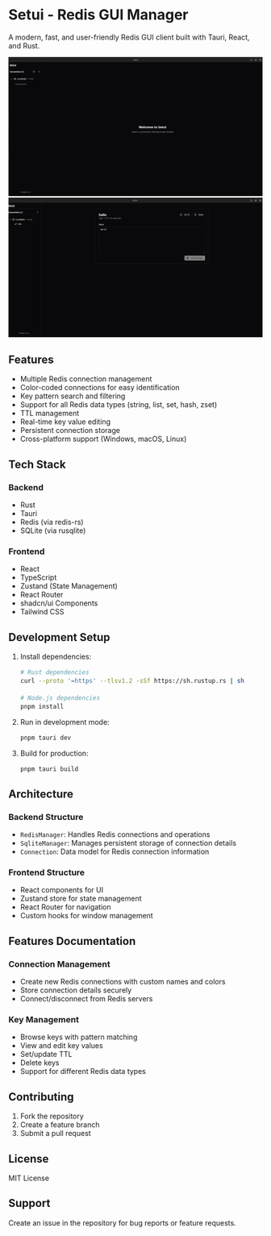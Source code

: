 # Setui - Redis GUI Manager

A modern, fast, and user-friendly Redis GUI client built with Tauri, React, and Rust.

![Home Screen](docs/home.png)
![Key View](docs/key-value.png)

## Features

- Multiple Redis connection management
- Color-coded connections for easy identification
- Key pattern search and filtering
- Support for all Redis data types (string, list, set, hash, zset)
- TTL management
- Real-time key value editing
- Persistent connection storage
- Cross-platform support (Windows, macOS, Linux)

## Tech Stack

### Backend
- Rust
- Tauri
- Redis (via redis-rs)
- SQLite (via rusqlite)

### Frontend 
- React
- TypeScript
- Zustand (State Management)
- React Router
- shadcn/ui Components
- Tailwind CSS

## Development Setup

1. Install dependencies:
   ```bash
   # Rust dependencies
   curl --proto '=https' --tlsv1.2 -sSf https://sh.rustup.rs | sh
   
   # Node.js dependencies
   pnpm install
   ```

2. Run in development mode:
   ```bash
   pnpm tauri dev
   ```

3. Build for production:
   ```bash
   pnpm tauri build
   ```

## Architecture

### Backend Structure
- `RedisManager`: Handles Redis connections and operations
- `SqliteManager`: Manages persistent storage of connection details
- `Connection`: Data model for Redis connection information

### Frontend Structure
- React components for UI
- Zustand store for state management
- React Router for navigation
- Custom hooks for window management

## Features Documentation

### Connection Management
- Create new Redis connections with custom names and colors
- Store connection details securely
- Connect/disconnect from Redis servers

### Key Management
- Browse keys with pattern matching
- View and edit key values
- Set/update TTL
- Delete keys
- Support for different Redis data types

## Contributing

1. Fork the repository
2. Create a feature branch
3. Submit a pull request

## License

MIT License

## Support

Create an issue in the repository for bug reports or feature requests.